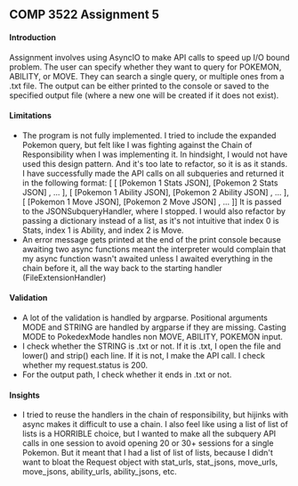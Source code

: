 ## COMP 3522 Assignment 5

#### **Introduction**

Assignment involves using AsyncIO to make API calls to speed up I/O bound problem.  The user can specify whether they want to query for POKEMON, ABILITY, or MOVE.  They can search a single query, or multiple ones from a .txt file.  The output can be either printed to the console or saved to the specified output file (where a new one will be created if it does not exist).



#### Limitations

- The program is not fully implemented.  I tried to include the expanded Pokemon query, but felt like I was fighting against the Chain of Responsibility when I was implementing it.  In hindsight, I would not have used this design pattern.  And it's too late to refactor, so it is as it stands.  I have successfully made the API calls on all subqueries and returned it in the following format:
  [ [ [Pokemon 1 Stats JSON], [Pokemon 2 Stats JSON] , ... ], 
  [ [Pokemon 1 Ability JSON], [Pokemon 2 Ability JSON] , ... ], 
  [ [Pokemon 1 Move JSON], [Pokemon 2 Move JSON] , ... ]]
  It is passed to the JSONSubqueryHandler, where I stopped.
  I would also refactor by passing a dictionary instead of a list, as it's not intuitive that index 0 is Stats, index 1 is Ability, and index 2 is Move.
- An error message gets printed at the end of the print console because awaiting two async functions meant the interpreter would complain that my async function wasn't awaited unless I awaited everything in the chain before it, all the way back to the starting handler (FileExtensionHandler)



#### Validation

- A lot of the validation is handled by argparse.
  Positional arguments MODE and STRING are handled by argparse if they are missing.
  Casting MODE to PokedexMode handles non MOVE, ABILITY, POKEMON input.
- I check whether the STRING is .txt or not.  If it is .txt, I open the file and lower() and strip() each line.
  If it is not, I make the API call.  I check whether my request.status is 200.
- For the output path, I check whether it ends in .txt or not.

#### Insights

- I tried to reuse the handlers in the chain of responsibility, but hijinks with async makes it difficult to use a chain.  I also feel like using a list of list of lists is a HORRIBLE choice, but I wanted to make all the subquery API calls in one session to avoid opening 20 or 30+ sessions for a single Pokemon.  But it meant that I had a list of list of lists, because I didn't want to bloat the Request object with stat_urls, stat_jsons, move_urls, move_jsons, ability_urls, ability_jsons, etc.

